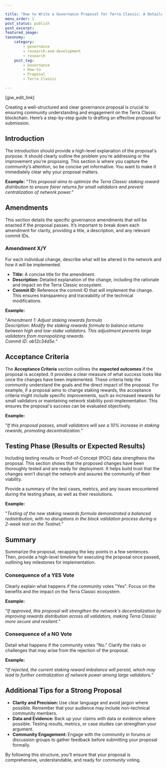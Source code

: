 ```yaml
---

title: "How to Write a Governance Proposal for Terra Classic: A Detailed Guide"
menu_order: 1
post_status: publish
post_excerpt: 
featured_image:
taxonomy:
    category:
        - governance
        - research-and-development
        - research
    post_tag:
        - Governance
        - How-to
        - Proposal
        - Terra Classic

---
```


<p>[giw_edit_link]</p>

<!-- wp:paragraph -->
<p>Creating a well-structured and clear governance proposal is crucial to ensuring community understanding and engagement on the Terra Classic blockchain. Here’s a step-by-step guide to drafting an effective proposal for submission.</p>
<!-- /wp:paragraph -->

<!-- wp:heading -->
<h2 class="wp-block-heading" id="h-introduction">Introduction</h2>
<!-- /wp:heading -->

<!-- wp:paragraph -->
<p>The introduction should provide a high-level explanation of the proposal's purpose. It should clearly outline the problem you're addressing or the improvement you're proposing. This section is where you capture the community’s attention, so be concise yet informative. You want to make it immediately clear why your proposal matters.</p>
<!-- /wp:paragraph -->

<!-- wp:paragraph -->
<p><strong>Example:</strong> <em>"This proposal aims to optimize the Terra Classic staking reward distribution to ensure fairer returns for small validators and prevent centralization of network power."</em></p>
<!-- /wp:paragraph -->

<!-- wp:heading -->
<h2 class="wp-block-heading" id="h-amendments">Amendments</h2>
<!-- /wp:heading -->

<!-- wp:paragraph -->
<p>This section details the specific governance amendments that will be enacted if the proposal passes. It’s important to break down each amendment for clarity, providing a title, a description, and any relevant commit IDs.</p>
<!-- /wp:paragraph -->

<!-- wp:heading {"level":3} -->
<h3 class="wp-block-heading" id="h-amendment-x-y">Amendment X/Y</h3>
<!-- /wp:heading -->

<!-- wp:paragraph -->
<p>For each individual change, describe what will be altered in the network and how it will be implemented.</p>
<!-- /wp:paragraph -->

<!-- wp:list -->
<ul class="wp-block-list"><!-- wp:list-item -->
<li><strong>Title:</strong> A concise title for the amendment.</li>
<!-- /wp:list-item -->

<!-- wp:list-item -->
<li><strong>Description: </strong>Detailed explanation of the change, including the rationale and impact on the Terra Classic ecosystem.</li>
<!-- /wp:list-item -->

<!-- wp:list-item -->
<li><strong>Commit ID:</strong> Reference the commit ID that will implement the change. This ensures transparency and traceability of the technical modifications.</li>
<!-- /wp:list-item --></ul>
<!-- /wp:list -->

<!-- wp:paragraph -->
<p><strong>Example:</strong></p>
<!-- /wp:paragraph -->

<!-- wp:paragraph -->
<p>"<em>Amendment 1: Adjust staking rewards formula<br>Description: Modify the staking rewards formula to balance returns between high and low-stake validators. This adjustment prevents large validators from monopolizing rewards.<br>Commit ID: ab12c34d5e.</em>"</p>
<!-- /wp:paragraph -->

<!-- wp:heading -->
<h2 class="wp-block-heading" id="h-acceptance-criteria">Acceptance Criteria</h2>
<!-- /wp:heading -->

<!-- wp:paragraph -->
<p>The <strong>Acceptance Criteria</strong> section outlines the <strong>expected outcomes</strong> if the proposal is accepted. It provides a clear measure of what success looks like once the changes have been implemented. These criteria help the community understand the goals and the direct impact of the proposal. For example, if a proposal aims to change staking rewards, the acceptance criteria might include specific improvements, such as increased rewards for small validators or maintaining network stability post-implementation. This ensures the proposal's success can be evaluated objectively.</p>
<!-- /wp:paragraph -->

<!-- wp:paragraph -->
<p><strong>Example:</strong></p>
<!-- /wp:paragraph -->

<!-- wp:paragraph -->
<p>"<em>If this proposal passes, small validators will see a 10% increase in staking rewards, promoting decentralization.</em>"</p>
<!-- /wp:paragraph -->

<!-- wp:heading -->
<h2 class="wp-block-heading" id="h-testing-phase-results-or-expected-results">Testing Phase (Results or Expected Results)</h2>
<!-- /wp:heading -->

<!-- wp:paragraph -->
<p>Including testing results or Proof-of-Concept (POC) data strengthens the proposal. This section shows that the proposed changes have been thoroughly tested and are ready for deployment. It helps build trust that the changes won’t disrupt the network and assures the community of their viability.</p>
<!-- /wp:paragraph -->

<!-- wp:paragraph -->
<p>Provide a summary of the test cases, metrics, and any issues encountered during the testing phase, as well as their resolutions.</p>
<!-- /wp:paragraph -->

<!-- wp:paragraph -->
<p><strong>Example:</strong></p>
<!-- /wp:paragraph -->

<!-- wp:paragraph -->
<p>"<em>Testing of the new staking rewards formula demonstrated a balanced redistribution, with no disruptions in the block validation process during a 2-week test on the Testnet.</em>"</p>
<!-- /wp:paragraph -->

<!-- wp:heading -->
<h2 class="wp-block-heading" id="h-summary">Summary</h2>
<!-- /wp:heading -->

<!-- wp:paragraph -->
<p>Summarize the proposal, recapping the key points in a few sentences. Then, provide a high-level timeline for executing the proposal once passed, outlining key milestones for implementation.</p>
<!-- /wp:paragraph -->

<!-- wp:heading {"level":3} -->
<h3 class="wp-block-heading" id="h-consequence-of-a-yes-vote">Consequence of a YES Vote</h3>
<!-- /wp:heading -->

<!-- wp:paragraph -->
<p>Clearly explain what happens if the community votes "Yes". Focus on the benefits and the impact on the Terra Classic ecosystem.</p>
<!-- /wp:paragraph -->

<!-- wp:paragraph -->
<p><strong>Example:</strong></p>
<!-- /wp:paragraph -->

<!-- wp:paragraph -->
<p>"<em>If approved, this proposal will strengthen the network's decentralization by improving rewards distribution across all validators, making Terra Classic more secure and resilient.</em>"</p>
<!-- /wp:paragraph -->

<!-- wp:heading {"level":3} -->
<h3 class="wp-block-heading" id="h-consequence-of-a-no-vote">Consequence of a NO Vote</h3>
<!-- /wp:heading -->

<!-- wp:paragraph -->
<p>Detail what happens if the community votes "No." Clarify the risks or challenges that may arise from the rejection of the proposal.</p>
<!-- /wp:paragraph -->

<!-- wp:paragraph -->
<p><strong>Example:</strong></p>
<!-- /wp:paragraph -->

<!-- wp:paragraph -->
<p>"<em>If rejected, the current staking reward imbalance will persist, which may lead to further centralization of network power among large validators.</em>"</p>
<!-- /wp:paragraph -->

<!-- wp:heading -->
<h2 class="wp-block-heading" id="h-additional-tips-for-a-strong-proposal">Additional Tips for a Strong Proposal</h2>
<!-- /wp:heading -->

<!-- wp:list -->
<ul class="wp-block-list"><!-- wp:list-item -->
<li><strong>Clarity and Precision: </strong>Use clear language and avoid jargon where possible. Remember that your audience may include non-technical community members.</li>
<!-- /wp:list-item -->

<!-- wp:list-item -->
<li><strong>Data and Evidence: </strong>Back up your claims with data or evidence where possible. Testing results, metrics, or case studies can strengthen your argument.</li>
<!-- /wp:list-item -->

<!-- wp:list-item -->
<li><strong>Community Engagement: </strong>Engage with the community in forums or discussion groups to gather feedback before submitting your proposal formally.</li>
<!-- /wp:list-item --></ul>
<!-- /wp:list -->

<!-- wp:paragraph -->
<p>By following this structure, you’ll ensure that your proposal is comprehensive, understandable, and ready for community voting.</p>
<!-- /wp:paragraph -->
